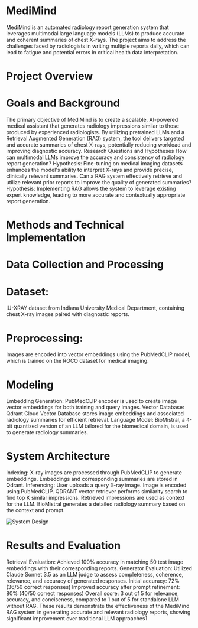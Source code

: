 # MediMind
MediMind is an automated radiology report generation system that leverages multimodal large language models (LLMs) to produce accurate and coherent summaries of chest X-rays. The project aims to address the challenges faced by radiologists in writing multiple reports daily, which can lead to fatigue and potential errors in critical health data interpretation.

# Project Overview

# Goals and Background
The primary objective of MediMind is to create a scalable, AI-powered medical assistant that generates radiology impressions similar to those produced by experienced radiologists. By utilizing pretrained LLMs and a Retrieval Augmented Generation (RAG) system, the tool delivers targeted and accurate summaries of chest X-rays, potentially reducing workload and improving diagnostic accuracy.
Research Questions and Hypotheses
How can multimodal LLMs improve the accuracy and consistency of radiology report generation?
Hypothesis: Fine-tuning on medical imaging datasets enhances the model's ability to interpret X-rays and provide precise, clinically relevant summaries.
Can a RAG system effectively retrieve and utilize relevant prior reports to improve the quality of generated summaries?
Hypothesis: Implementing RAG allows the system to leverage existing expert knowledge, leading to more accurate and contextually appropriate report generation.

# Methods and Technical Implementation

# Data Collection and Processing

# Dataset: 
IU-XRAY dataset from Indiana University Medical Department, containing chest X-ray images paired with diagnostic reports.

# Preprocessing: 
Images are encoded into vector embeddings using the PubMedCLIP model, which is trained on the ROCO dataset for medical imaging.

# Modeling
Embedding Generation: PubMedCLIP encoder is used to create image vector embeddings for both training and query images.
Vector Database: Qdrant Cloud Vector Database stores image embeddings and associated radiology summaries for efficient retrieval.
Language Model: BioMistral, a 4-bit quantized version of an LLM tailored for the biomedical domain, is used to generate radiology summaries.


# System Architecture
Indexing:
X-ray images are processed through PubMedCLIP to generate embeddings.
Embeddings and corresponding summaries are stored in Qdrant.
Inferencing:
User uploads a query X-ray image.
Image is encoded using PubMedCLIP.
QDRANT vector retriever performs similarity search to find top K similar impressions.
Retrieved impressions are used as context for the LLM.
BioMistral generates a detailed radiology summary based on the context and prompt.

![System Design](https://github.com/user-attachments/assets/8c550d4d-734a-400f-bc86-39404d206a4d)



# Results and Evaluation
Retrieval Evaluation: Achieved 100% accuracy in matching 50 test image embeddings with their corresponding reports.
Generator Evaluation: Utilized Claude Sonnet 3.5 as an LLM judge to assess completeness, coherence, relevance, and accuracy of generated responses.
Initial accuracy: 72% (36/50 correct responses)
Improved accuracy after prompt refinement: 80% (40/50 correct responses)
Overall score: 3 out of 5 for relevance, accuracy, and conciseness, compared to 1 out of 5 for standalone LLM without RAG.
These results demonstrate the effectiveness of the MediMind RAG system in generating accurate and relevant radiology reports, showing significant improvement over traditional LLM approaches1


